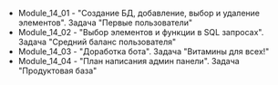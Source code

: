 - Module_14_01 - "Создание БД, добавление, выбор и удаление элементов". Задача "Первые пользователи"
- Module_14_02 - "Выбор элементов и функции в SQL запросах". Задача "Средний баланс пользователя"
- Module_14_03 - "Доработка бота". Задача "Витамины для всех!"
- Module_14_04 - "План написания админ панели". Задача "Продуктовая база"
